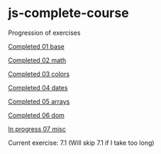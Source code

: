 # js-complete-course

Progression of exercises

[Completed  01 base](https://github.com/ChihyuKah/js-complete-course/tree/master/01-base)

[Completed 02 math](https://github.com/ChihyuKah/js-complete-course/tree/master/02-maths)

[Completed 03 colors](https://github.com/ChihyuKah/js-complete-course/tree/master/03-colors)

[Completed 04 dates](https://github.com/ChihyuKah/js-complete-course/tree/master/04-dates)

[Completed 05 arrays](https://github.com/ChihyuKah/js-complete-course/tree/master/05-arrays)

[Completed 06 dom](https://github.com/ChihyuKah/js-complete-course/tree/master/06-dom)

[In progress 07 misc](https://github.com/ChihyuKah/js-complete-course/tree/master/07-misc)

Current exercise: 7.1 (Will skip 7.1 if I take too long)



